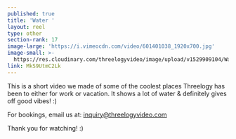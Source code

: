 ```yaml
---
published: true
title: 'Water '
layout: reel
type: other
section-rank: 17
image-large: 'https://i.vimeocdn.com/video/601401038_1920x700.jpg'
image-small: >-
  https://res.cloudinary.com/threelogyvideo/image/upload/v1529909104/Water_ws.jpg
link: MkS9UtmC2Lk
---
```

This is a short video we made of some of the coolest places Threelogy has been to either for work or vacation. It shows a lot of water & definitely gives off good vibes! :) 

For bookings, email us at: inquiry@threelogyvideo.com 

Thank you for watching! :)